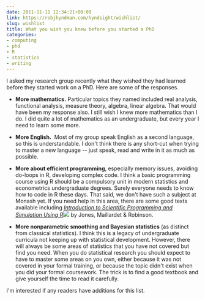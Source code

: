 ```yaml
---
date: 2011-11-11 12:34:21+00:00
link: https://robjhyndman.com/hyndsight/wishlist/
slug: wishlist
title: What you wish you knew before you started a PhD
categories:
- computing
- phd
- R
- statistics
- writing
---
```


I asked my research group recently what they wished they had learned before they started work on a PhD. Here are some of the responses.<!-- more -->

  * **More mathematics.** Particular topics they named included real analysis, functional analysis, measure theory, algebra, linear algebra. That would have been my response also. I still wish I knew more mathematics than I do. I did quite a lot of mathematics as an undergraduate, but every year I need to learn some more.

  * **More English.**  Most of my group speak English as a second language, so this is understandable. I don't think there is any short-cut when trying to master a new language -- just speak, read and write in it as much as possible.

  * **More about efficient programming**, especially memory issues, avoiding do-loops in R, developing complex code. I think a basic programming course using R should be a compulsory unit in modern statistics and econometrics undergraduate degrees. Surely everyone needs to know how to code in R these days. That said, we don't have such a subject at Monash yet. If you need help in this area, there are some good texts available including _[Introduction to Scientific Programming and Simulation Using R](http://www.amazon.com/gp/product/1420068725/ref=as_li_ss_tl?ie=UTF8&tag=prorobjhyn-20&linkCode=as2&camp=217145&creative=399369&creativeASIN=1420068725)![](http://www.assoc-amazon.com/e/ir?t=prorobjhyn-20&l=as2&o=1&a=1420068725&camp=217145&creative=399369)_ by Jones, Maillardet & Robinson.

  * **More nonparametric smoothing and Bayesian statistics** (as distinct from classical statistics). I think this is a legacy of undergraduate curricula not keeping up with statistical development. However, there will always be some areas of statistics that you have not covered but find you need. When you do statistical research you should expect to have to master some areas on you own, either because it was not covered in your formal training, or because the topic didn't exist when you did your formal coursework. The trick is to find a good textbook and give yourself the time to read it carefully.

I'm interested if any readers have additions for this list.
